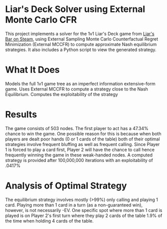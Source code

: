 # Liar's Deck Solver using External Monte Carlo CFR
This project implements a solver for the 1v1 Liar's Deck game from [Liar's Bar on Steam](https://store.steampowered.com/app/3097560/Liars_Bar/), using External Sampling Monte Carlo Counterfactual Regret Minimization (External MCCFR) to compute approximate Nash equilibrium strategies.
It also includes a Python script to view the generated strategy.

# What It Does
Models the full 1v1 game tree as an imperfect information extensive-form game.
Uses External MCCFR to compute a strategy close to the Nash Equilibrium. 
Computes the exploitability of the strategy

# Results
The game consists of 503 nodes.
The first player to act has a 47.34% chance to win the game. One possible reason for this is because when both players are dealt poor hands (0 or 1 cards of the table) both of their optimal strategies involve frequent bluffing as well as frequent calling. Since Player 1 is forced to play a card first, Player 2 will have the chance to call hence frequently winning the game in these weak-handed nodes.
A computed strategy is provided after 100,000,000 iterations with an exploitability of .0417% 

# Analysis of Optimal Strategy
The equilibrium strategy involves mostly (>99%) only calling and playing 1 card. Playing more than 1 card in a turn (as a non-guaranteed win), however, is not necessarily -EV. One specific spot where more than 1 card is played is on Player 2's first turn where they play 2 cards of the table 1.9% of the time when holding 4 cards of the table. 